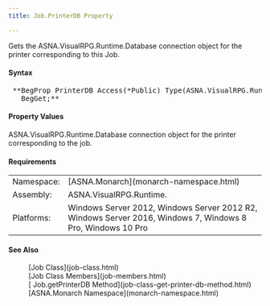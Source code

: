 ```yaml
---
title: Job.PrinterDB Property

---
```


Gets the ASNA.VisualRPG.Runtime.Database connection object for the printer corresponding to this Job.

#### Syntax
<pre class="prettyprint"> **BegProp PrinterDB Access(*Public) Type(ASNA.VisualRPG.Runtime.Database)
   BegGet;** </pre>

#### Property Values
ASNA.VisualRPG.Runtime.Database connection object for the printer corresponding to the job.
<!-- start -->

#### Requirements
<table class="dttable" cellspacing="0" cellpadding="4" width="60%">
           <colgroup>
            <col width="15%" style="font-weight:bold" />
            <col width="85%" />
          </colgroup>
          <tr>
            <td>Namespace:</td>
            <td>[ASNA.Monarch](monarch-namespace.html)</td>
          </tr>
          <tr>
            <td>Assembly:</td>
            <td>ASNA.VisualRPG.Runtime.</td>
          </tr>
         <tr>
            <td>Platforms:</td>
            <td>Windows Server 2012, Windows Server 2012 R2, Windows Server 2016, Windows 7, Windows 8 Pro, Windows 10 Pro</td>
         </tr>
</table>

#### See Also
<dl>
        <dd>[Job Class](job-class.html)</dd>
        <dd> [Job Class
        Members](job-members.html)</dd>
        <dd>[
        Job.getPrinterDB Method](job-class-get-printer-db-method.html)</dd>
        <dd>[ASNA.Monarch
        Namespace](monarch-namespace.html)</dd>
</dl>

